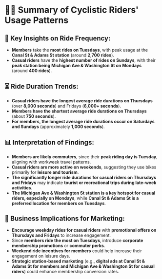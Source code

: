 # 🚴‍♂️ Summary of Cyclistic Riders' Usage Patterns

## 📌 Key Insights on Ride Frequency:

- **Members** take the **most rides on Tuesdays**, with peak usage at the **Canal St & Adams St station** (around **2,700 rides**).
- **Casual riders** have the **highest number of rides on Sundays**, with their **peak station being Michigan Ave & Washington St on Mondays** (around **400 rides**).

## ⏳ Ride Duration Trends:

- **Casual riders have the longest average ride durations on Thursdays** (over **8,000 seconds**) and Fridays (**6,000+ seconds**).
- **Members have the shortest average ride durations on Thursdays** (about **750 seconds**).
- **For members, the longest average ride durations occur on Saturdays and Sundays** (approximately **1,000 seconds**).

## 📊 Interpretation of Findings:

- **Members are likely commuters**, since their **peak riding day is Tuesday**, aligning with workweek travel patterns.
- **Casual riders are more active on weekends**, suggesting they use bikes primarily for **leisure and tourism**.
- **The significantly longer ride durations for casual riders on Thursdays and Fridays** may indicate **tourist or recreational trips during late-week activities**.
- **The Michigan Ave & Washington St station is a key hotspot for casual riders, especially on Mondays**, while **Canal St & Adams St is a preferred location for members on Tuesdays**.

## 📌 Business Implications for Marketing:

- **Encourage weekday rides for casual riders** with **promotional offers on Thursdays and Fridays** to increase engagement.
- Since **members ride the most on Tuesdays**, introduce **corporate membership promotions** or **commuter perks**.
- **Weekend ride incentives for members** could help increase their engagement on leisure days.
- **Strategic station-based marketing** (e.g., **digital ads at Canal St & Adams St for members and Michigan Ave & Washington St for casual riders**) could enhance membership conversion rates.

